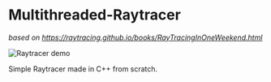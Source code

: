 # Multithreaded-Raytracer
*based on https://raytracing.github.io/books/RayTracingInOneWeekend.html*

![Raytracer demo](raytracer.png)

Simple Raytracer made in C++ from scratch.
